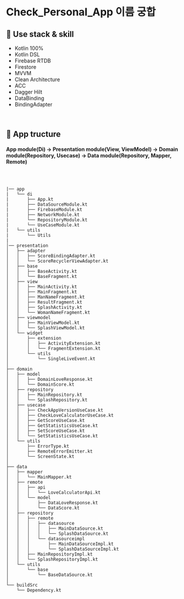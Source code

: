 # Check_Personal_App 이름 궁합

## 🎯 Use stack & skill
- Kotlin 100%
- Kotlin DSL
- Firebase RTDB
- Firestore
- MVVM
- Clean Architecture
- ACC
- Dagger Hilt
- DataBinding
- BindingAdapter

<br>

## 👀 App tructure
#### App module(Di) -> Presentation module(View, ViewModel) -> Domain module(Repository, Usecase) -> Data module(Repository, Mapper, Remote)

### <br>

```
|── app
|   └── di
|       ├── App.kt
|       ├── DataSourceModule.kt
|       ├── FirebaseModule.kt
|       ├── NetworkModule.kt
|       └── RepositoryModule.kt
|       └── UseCaseModule.kt
|   └── utils
|       └── Utils
|
│── presentation
│   ├── adapter
│   │   ├── ScoreBindingAdapter.kt
│   │   └── ScoreRecyclerViewAdapter.kt
│   ├── base
│   │   ├── BaseActivity.kt
│   │   └── BaseFragment.kt
│   ├── view
│   │   ├── MainActivity.kt
│   │   ├── MainFragment.kt
│   │   ├── ManNameFragment.kt
│   │   ├── ResultFragment.kt
│   │   ├── SplashActivity.kt
│   │   └── WomanNameFragment.kt
│   ├── viewmodel
│   │   ├── MainViewModel.kt
│   │   └── SplashViewModel.kt
│   └── widget
│       ├── extension
│       │   ├── ActivityExtension.kt
│       │   └── FragmentExtension.kt
│       └── utils
│           └── SingleLiveEvent.kt
│
├── domain
│   ├── model
│   │   ├── DomainLoveResponse.kt
│   │   └── DomainScore.kt
│   ├── repository
│   │   ├── MainRepository.kt
│   │   └── SplashRepository.kt
│   ├── usecase
│   │   ├── CheckAppVersionUseCase.kt
│   │   ├── CheckLoveCalculatorUseCase.kt
│   │   ├── GetScoreUseCase.kt
│   │   ├── GetStatisticsUseCase.kt
│   │   ├── SetScoreUseCase.kt
│   │   └── SetStatisticsUseCase.kt
│   └── utils
│       ├── ErrorType.kt
│       ├── RemoteErrorEmitter.kt
│       └── ScreenState.kt
│
├── data
│   ├── mapper
│   │   └── MainMapper.kt
│   ├── remote
│   │   ├── api
│   │   │   └── LoveCalculatorApi.kt
│   │   └── model
│   │       ├── DataLoveResponse.kt
│   │       └── DataScore.kt
│   ├── repository
│   │   ├── remote
│   │   │   ├── datasource
│   │   │   │   ├── MainDataSource.kt
│   │   │   │   └── SplashDataSource.kt
│   │   │   └── datasourceimpl
│   │   │       ├── MainDataSourceImpl.kt
│   │   │       └── SplashDataSourceImpl.kt
│   │   ├── MainRepositoryImpl.kt
│   │   └── SplashRepositoryImpl.kt
│   └── utils
│       └── base
│           └── BaseDataSource.kt
│   
└── buildSrc
    └── Dependency.kt
```
<br>